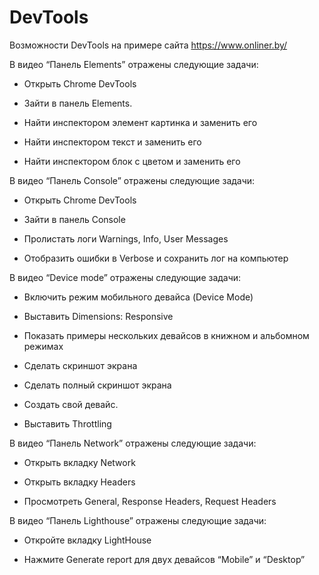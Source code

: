 # DevTools

Возможности DevTools на примере сайта https://www.onliner.by/

В видео “Панель Elements” отражены следующие задачи:

- Открыть Chrome DevTools

- Зайти в панель Elements.

- Найти инспектором элемент картинка и заменить его

- Найти инспектором текст и заменить его

- Найти инспектором блок с цветом и заменить его

В видео “Панель Console” отражены следующие задачи:

- Открыть Chrome DevTools

- Зайти в панель Console

- Пролистать логи Warnings, Info, User Messages

- Отобразить ошибки в Verbose и сохранить лог на компьютер

В видео “Device mode” отражены следующие задачи:

- Включить режим мобильного девайса (Device Mode)

- Выставить Dimensions: Responsive

- Показать примеры нескольких девайсов в книжном и альбомном режимах

- Сделать скриншот экрана

- Cделать полный скриншот экрана

- Создать свой девайс.

- Выставить Throttling
  
В видео “Панель Network” отражены следующие задачи:

- Открыть вкладку Network

- Открыть вкладку Headers

- Просмотреть General, Response Headers, Request Headers

В видео “Панель Lighthouse” отражены следующие задачи:

- Откройте вкладку LightHouse

- Нажмите Generate report для двух девайсов “Mobile” и “Desktop”
